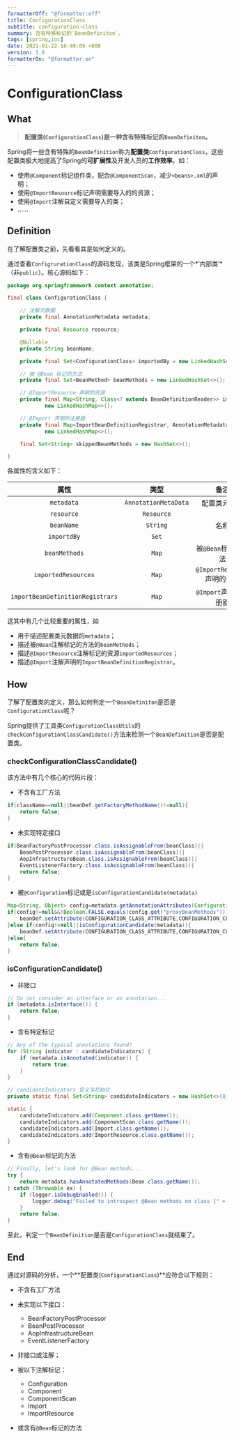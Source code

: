 ```yaml
---
formatterOff: "@formatter:off"
title: ConfigurationClass
subtitle: configuration-class 
summary: 含有特殊标记的`BeanDefiniton`。
tags: [spring,ioc] 
date: 2021-01-22 16:49:09 +800 
version: 1.0
formatterOn: "@formatter:on"
---
```


# ConfigurationClass

## What

> **配置类(`ConfigurationClass`)是一种含有特殊标记的`BeanDefiniton`。**

Spring将一些含有特殊的`BeanDefinition`称为**配置类**`ConfigurationClass`，这些配置类极大地提高了Spring的**可扩展性**及开发人员的**工作效率**。如：

* 使用`@Component`标记组件类，配合`@ComponentScan`，减少`<beans>.xml`的声明；
* 使用`@ImportResource`标记声明需要导入的的资源；
* 使用`@Import`注解自定义需要导入的类；
* ……



## Definition

在了解配置类之前，先看看其是如何定义的。

通过查看`ConfigrurationClass`的源码发现，该类是Spring框架的一个*‘内部类’*（非`public`）。核心源码如下：

```java
package org.springframework.context.annotation;

final class ConfigurationClass {

    // 注解元数据
    private final AnnotationMetadata metadata;

    private final Resource resource;

    @Nullable
    private String beanName;

    private final Set<ConfigurationClass> importedBy = new LinkedHashSet<>(1);

    // 被 @Bean 标记的方法
    private final Set<BeanMethod> beanMethods = new LinkedHashSet<>();

    // @ImportResource 声明的资源
    private final Map<String, Class<? extends BeanDefinitionReader>> importedResources =
            new LinkedHashMap<>();

    // @Import 声明的注册器
    private final Map<ImportBeanDefinitionRegistrar, AnnotationMetadata> importBeanDefinitionRegistrars =
            new LinkedHashMap<>();

    final Set<String> skippedBeanMethods = new HashSet<>();

}
```

各属性的含义如下：

|               属性               |         类型         |            备注             |
| :------------------------------: | :------------------: | :-------------------------: |
|            `metadata`            | `AnnotationMetaData` |        配置类元数据         |
|            `resource`            |      `Resource`      |                             |
|            `beanName`            |       `String`       |            名称             |
|           `importdBy`            |        `Set`         |                             |
|          `beanMethods`           |        `Map`         |     被`@Bean`标记的方法     |
|       `importedResources`        |        `Map`         | `@ImportResource`声明的资源 |
| `importBeanDefinitionRegistrars` |        `Map`         |    `@Import`声明的注册器    |

这其中有几个比较重要的属性，如

* 用于描述配置类元数据的`metadata`；
* 描述被`@Bean`注解标记的方法的`beanMethods`；
* 描述`@ImportResource`注解标记的资源`importedResources`；
* 描述`@Import`注解声明的`ImportBeanDefinitionRegistrar`。

## How

了解了配置类的定义，那么如何判定一个`BeanDefiniton`是否是`ConfigurationClass`呢？

Spring提供了工具类`ConfigurationClassUtils`的`checkConfigurationClassCandidate()`方法来检测一个`BeanDefinition`是否是配置类。

### checkConfigurationClassCandidate()

该方法中有几个核心的代码片段：

* 不含有工厂方法

```java
if(className==null||beanDef.getFactoryMethodName()!=null){
    return false;
}
```

* 未实现特定接口

```java
if(BeanFactoryPostProcessor.class.isAssignableFrom(beanClass)||
    BeanPostProcessor.class.isAssignableFrom(beanClass)||
    AopInfrastructureBean.class.isAssignableFrom(beanClass)||
    EventListenerFactory.class.isAssignableFrom(beanClass)){
    return false;
}
```

* 被`@Configuration`标记或是`isConfigurationCandidate(metadata)`

```java
Map<String, Object> config=metadata.getAnnotationAttributes(Configuration.class.getName());
if(config!=null&&!Boolean.FALSE.equals(config.get("proxyBeanMethods"))){
    beanDef.setAttribute(CONFIGURATION_CLASS_ATTRIBUTE,CONFIGURATION_CLASS_FULL);
}else if(config!=null||isConfigurationCandidate(metadata)){
    beanDef.setAttribute(CONFIGURATION_CLASS_ATTRIBUTE,CONFIGURATION_CLASS_LITE);
}else{
    return false;
}
```

### isConfigurationCandidate()

* 非接口

```java
// Do not consider an interface or an annotation...
if (metadata.isInterface()) {
	return false;
}
```

* 含有特定标记

```java
// Any of the typical annotations found?
for (String indicator : candidateIndicators) {
	if (metadata.isAnnotated(indicator)) {
		return true;
	}
}

// candidateIndicators 定义与初始化
private static final Set<String> candidateIndicators = new HashSet<>(8);

static {
	candidateIndicators.add(Component.class.getName());
	candidateIndicators.add(ComponentScan.class.getName());
	candidateIndicators.add(Import.class.getName());
	candidateIndicators.add(ImportResource.class.getName());
}
```

* 含有`@Bean`标记的方法

```java
// Finally, let's look for @Bean methods...
try {
    return metadata.hasAnnotatedMethods(Bean.class.getName());
} catch (Throwable ex) {
    if (logger.isDebugEnabled()) {
        logger.debug("Failed to introspect @Bean methods on class [" + metadata.getClassName() + "]: " + ex);
    }
    return false;
}
```

至此，判定一个`BeanDefinition`是否是`ConfigurationClass`就结束了。

## End

通过对源码的分析，一个**配置类(`ConfigurationClass`)**应符合以下规则：

* 不含有工厂方法
* 未实现以下接口：
  * BeanFactoryPostProcessor
  * BeanPostProcessor
  * AopInfrastructureBean
  * EventListenerFactory
* 非接口或注解；
* 被以下注解标记：
  * Configuration
  * Component
  * ComponentScan
  * Import
  * ImportResource

* 或含有`@Bean`标记的方法